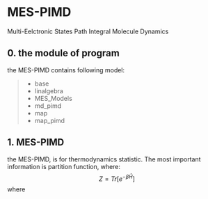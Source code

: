 # MES-PIMD
Multi-Eelctronic States Path Integral Molecule Dynamics  
## 0. the module of program  
the MES-PIMD contains following model:  
>* base
>* linalgebra
>* MES_Models
>* md_pimd
>* map
>* map_pimd

## 1. MES-PIMD  
the MES-PIMD, is for thermodynamics statistic. The most important information is partition function, where:  
$$ Z = Tr[ e^{-\beta \hat{H}} ] $$
where 
